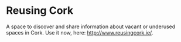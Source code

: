 # Reusing Cork

A space to discover and share information about vacant or underused spaces in Cork. Use it now, here: http://www.reusingcork.ie/.
